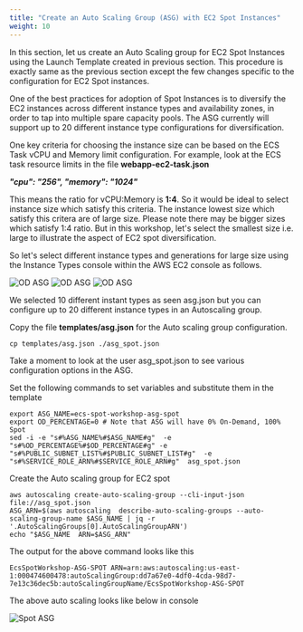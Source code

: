 ```yaml
---
title: "Create an Auto Scaling Group (ASG) with EC2 Spot Instances"
weight: 10
---
```


In this section, let us create an Auto Scaling group for EC2 Spot Instances using the Launch Template created in previous section. This procedure is exactly same as the previous section except the few changes specific to the  configuration for EC2 Spot instances.

One of the best practices for adoption of Spot Instances is to diversify the EC2 instances across different instance types and availability zones, in order to tap into multiple spare capacity pools. The ASG currently will support up to 20 different instance type configurations for diversification.

One key criteria for choosing the instance size can be based on the ECS Task vCPU and Memory limit configuration.  For example, look at the ECS task resource limits in the file **webapp-ec2-task.json**

_**"cpu": "256", "memory": "1024"**_

This means the ratio for vCPU:Memory is **1:4**.  So it would be ideal to select instance size which satisfy this criteria. The instance lowest size which satisfy this critera are of large size.  Please note there may be bigger sizes which satisfy 1:4 ratio. But in this workshop, let's select the smallest size i.e. large to illustrate the aspect of EC2 spot diversification.

So let's select different instance types and generations for large size using the Instance Types console within the AWS EC2 console as follows.

![OD ASG](/images/ecs-spot-capacity-providers/ec1.png)
![OD ASG](/images/ecs-spot-capacity-providers/ec2.png)
![OD ASG](/images/ecs-spot-capacity-providers/ec3.png)

We selected 10 different instant types as seen asg.json but you can configure up to 20 different instance types in an Autoscaling group.

Copy the file  **templates/asg.json** for the Auto scaling group configuration.

```
cp templates/asg.json ./asg_spot.json
```

Take a moment to look at the user asg_spot.json to see various configuration options in the ASG.

Set the following commands to set variables and substitute them in the template

```
export ASG_NAME=ecs-spot-workshop-asg-spot
export OD_PERCENTAGE=0 # Note that ASG will have 0% On-Demand, 100% Spot
sed -i -e "s#%ASG_NAME%#$ASG_NAME#g"  -e "s#%OD_PERCENTAGE%#$OD_PERCENTAGE#g" -e "s#%PUBLIC_SUBNET_LIST%#$PUBLIC_SUBNET_LIST#g"  -e "s#%SERVICE_ROLE_ARN%#$SERVICE_ROLE_ARN#g"  asg_spot.json
```

Create the Auto scaling group for EC2 spot

```
aws autoscaling create-auto-scaling-group --cli-input-json  file://asg_spot.json
ASG_ARN=$(aws autoscaling  describe-auto-scaling-groups --auto-scaling-group-name $ASG_NAME | jq -r '.AutoScalingGroups[0].AutoScalingGroupARN')
echo "$ASG_NAME  ARN=$ASG_ARN"
```

The output for the above command looks like this

```
EcsSpotWorkshop-ASG-SPOT ARN=arn:aws:autoscaling:us-east-1:000474600478:autoScalingGroup:dd7a67e0-4df0-4cda-98d7-7e13c36dec5b:autoScalingGroupName/EcsSpotWorkshop-ASG-SPOT
```

The above auto scaling looks like below in console 

![Spot ASG](/images/ecs-spot-capacity-providers/22.png)